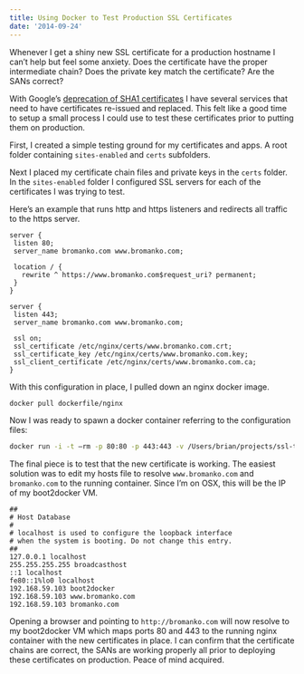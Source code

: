 ```yaml
---
title: Using Docker to Test Production SSL Certificates
date: '2014-09-24'
---
```


Whenever I get a shiny new SSL certificate for a production hostname I can’t help but feel some anxiety. Does the certificate have the proper intermediate chain? Does the private key match the certificate? Are the SANs correct?

With Google’s [deprecation of SHA1 certificates](https://konklone.com/post/why-google-is-hurrying-the-web-to-kill-sha-1) I have several services that need to have certificates re-issued and replaced. This felt like a good time to setup a small process I could use to test these certificates prior to putting them on production.

First, I created a simple testing ground for my certificates and apps.
A root folder containing `sites-enabled` and `certs` subfolders.

Next I placed my certificate chain files and private keys in the `certs` folder.
In the `sites-enabled` folder I configured SSL servers for each of the certificates I was trying to test.

Here’s an example that runs http and https listeners and redirects all traffic to the https server.

```nginx
server {
 listen 80;
 server_name bromanko.com www.bromanko.com;

 location / {
   rewrite ^ https://www.bromanko.com$request_uri? permanent;
 }
}

server {
 listen 443;
 server_name bromanko.com www.bromanko.com;

 ssl on;
 ssl_certificate /etc/nginx/certs/www.bromanko.com.crt;
 ssl_certificate_key /etc/nginx/certs/www.bromanko.com.key;
 ssl_client_certificate /etc/nginx/certs/www.bromanko.com.ca;
}
```

With this configuration in place, I pulled down an nginx docker image.

```bash
docker pull dockerfile/nginx
```

Now I was ready to spawn a docker container referring to the configuration files:

```bash
docker run -i -t —rm -p 80:80 -p 443:443 -v /Users/brian/projects/ssl-test/site-enabled/:/etc/nginx/sites-enabled -v /Users/brian/projects/ssl-test/certs/:/etc/nginx/certs dockerfile/nginx nginx
```

The final piece is to test that the new certificate is working.
The easiest solution was to edit my hosts file to resolve `www.bromanko.com`
and `bromanko.com` to the running container.
Since I’m on OSX, this will be the IP of my boot2docker VM.

```
##
# Host Database
#
# localhost is used to configure the loopback interface
# when the system is booting. Do not change this entry.
##
127.0.0.1 localhost
255.255.255.255 broadcasthost
::1 localhost
fe80::1%lo0 localhost
192.168.59.103 boot2docker
192.168.59.103 www.bromanko.com
192.168.59.103 bromanko.com
```

Opening a browser and pointing to `http://bromanko.com` will now resolve to
my boot2docker VM which maps ports 80 and 443 to the running nginx container
with the new certificates in place. I can confirm that the certificate chains are correct, the SANs are working properly all prior to deploying these certificates on production. Peace of mind acquired.
